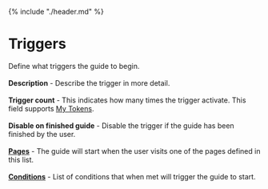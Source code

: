 {% include "./header.md" %}
# Triggers 

Define what triggers the guide to begin. 
<br/>
<br/>
**Description** - Describe the trigger in more detail.
<br/>
<br/>
**Trigger count** - This indicates how many times the trigger activate. This field supports [My Tokens](http://www.dnnsharp.com/dnn/modules/my-custom-tokens).
<br/>
<br/>
**Disable on finished guide** - Disable the trigger if the guide has been finished by the user.
<br/>
<br/>
**[Pages](pages.html)** - The guide will start when the user visits one of the pages defined in this list.
<br/>
<br/>
**[Conditions](https://dnnsharp.gitbooks.io/info-box/content/conditions.html)** - List of conditions that when met will trigger the guide to start.
<br/>
<br/>